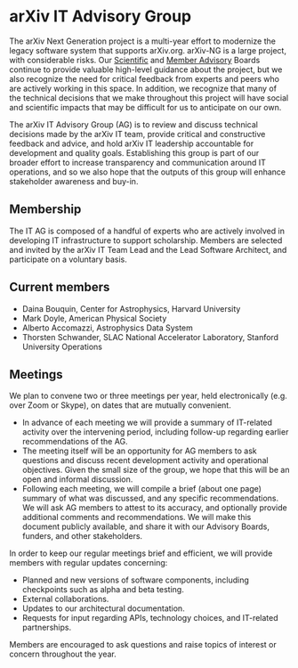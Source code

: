 # arXiv IT Advisory Group

The arXiv Next Generation project is a multi-year effort to modernize the legacy software system that supports arXiv.org. arXiv-NG is a large project, with considerable risks. Our [Scientific](people/scientific_ad_board) and [Member Advisory](people/member_ad_board) Boards continue to provide valuable high-level guidance about the project, but we also recognize the need for critical feedback from experts and peers who are actively working in this space. In addition, we recognize that many of the technical decisions that we make throughout this project will have social and scientific impacts that may be difficult for us to anticipate on our own.

The arXiv IT Advisory Group (AG) is to review and discuss technical decisions made by the arXiv IT team, provide critical and constructive feedback and advice, and hold arXiv IT leadership accountable for development and quality goals. Establishing this group is part of our broader effort to increase transparency and communication around IT operations, and so we also hope that the outputs of this group will enhance stakeholder awareness and buy-in.

## Membership

The IT AG is composed of a handful of experts who are actively involved in developing IT infrastructure to support scholarship. Members are selected and invited by the arXiv IT Team Lead and the Lead Software Architect, and participate on a voluntary basis.

## Current members

- Daina Bouquin, Center for Astrophysics, Harvard University
- Mark Doyle, American Physical Society
- Alberto Accomazzi, Astrophysics Data System
- Thorsten Schwander, SLAC National Accelerator Laboratory, Stanford University
Operations

## Meetings

We plan to convene two or three meetings per year, held electronically (e.g. over Zoom or Skype), on dates that are mutually convenient. 
- In advance of each meeting we will provide a summary of IT-related activity over the intervening period, including follow-up regarding earlier recommendations of the AG.
- The meeting itself will be an opportunity for AG members to ask questions and discuss recent development activity and operational objectives. Given the small size of the group, we hope that this will be an open and informal discussion.
- Following each meeting, we will compile a brief (about one page) summary of what was discussed, and any specific recommendations. We will ask AG members to attest to its accuracy, and optionally provide additional comments and recommendations. We will make this document publicly available, and share it with our Advisory Boards, funders, and other stakeholders.

In order to keep our regular meetings brief and efficient, we will provide members with regular updates concerning:
- Planned and new versions of software components, including checkpoints such as alpha and beta testing.
- External collaborations.
- Updates to our architectural documentation.
- Requests for input regarding APIs, technology choices, and IT-related partnerships.

Members are encouraged to ask questions and raise topics of interest or concern throughout the year.
